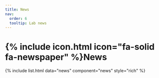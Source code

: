 ```yaml
---
title: News
nav:
  order: 6
  tooltip: Lab news
---
```


# {% include icon.html icon="fa-solid fa-newspaper" %}News

{% include list.html data="news" component="news" style="rich" %}
